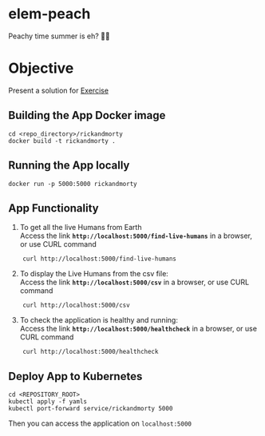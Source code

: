 # elem-peach
Peachy time summer is eh? 🍑🍑

# Objective
Present a solution for [Exercise](docs/exercise.pdf)

## Building the App Docker image
```
cd <repo_directory>/rickandmorty
docker build -t rickandmorty .
```

## Running the App locally
```
docker run -p 5000:5000 rickandmorty
```
## App Functionality
1. To get all the live Humans from Earth  
Access the link **`http://localhost:5000/find-live-humans`** in a browser, or use CURL command
```
    curl http://localhost:5000/find-live-humans
```

2. To display the Live Humans from the csv file:  
Access the link **`http://localhost:5000/csv`** in a browser, or use CURL command
```
    curl http://localhost:5000/csv
```

3. To check the application is healthy and running:  
Access the link **`http://localhost:5000/healthcheck`** in a browser, or use CURL command
```
    curl http://localhost:5000/healthcheck
```

## Deploy App to Kubernetes
```
cd <REPOSITORY_ROOT>
kubectl apply -f yamls
kubectl port-forward service/rickandmorty 5000
```
Then you can access the application on `localhost:5000`
